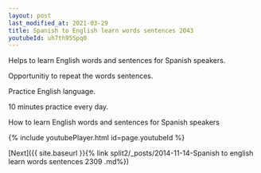 ```yaml
---
layout: post
last_modified_at: 2021-03-29
title: Spanish to English learn words sentences 2043 
youtubeId: uh7th95Spq0
---
```

 
 
Helps to learn English words and sentences for Spanish speakers.

Opportunitiy to repeat the words sentences. 

Practice English language. 
 
10 minutes practice every day. 
 
How to learn English words and sentences for Spanish speakers 
 
{% include youtubePlayer.html id=page.youtubeId %}
 
 
[Next]({{ site.baseurl }}{% link  split2/_posts/2014-11-14-Spanish to english learn words sentences 2309 .md%})
 

